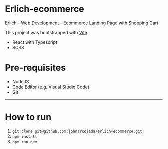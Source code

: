 # Erlich-ecommerce
Erlich - Web Development - Ecommerce Landing Page with Shopping Cart

This project was bootstrapped with [Vite](https://vitejs.dev/).
- React with Typescript
- SCSS 

# Pre-requisites
- NodeJS
- Code Editor (e.g. [Visual Studio Code](https://code.visualstudio.com/download))
- Git

__________

# How to run
1. `git clone git@github.com:johnarcojada/erlich-ecommerce.git`
2. `npm install`
3. `npm run dev`
